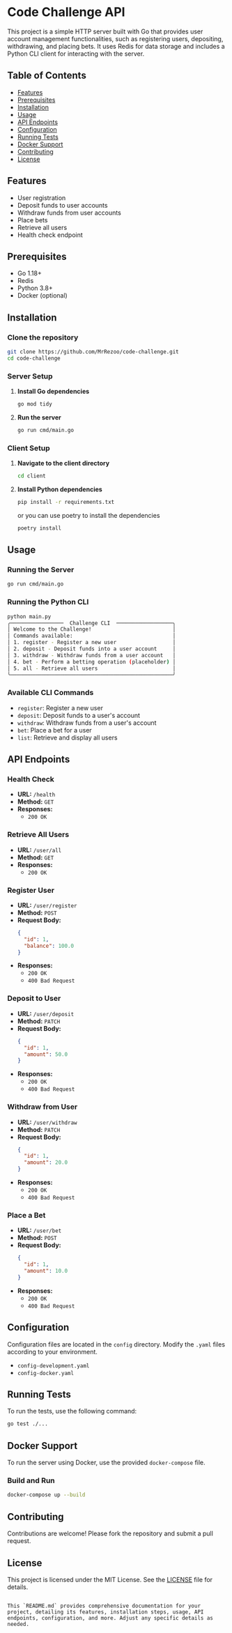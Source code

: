 # Code Challenge API

This project is a simple HTTP server built with Go that provides user account management functionalities, such as
registering users, depositing, withdrawing, and placing bets. It uses Redis for data storage and includes a Python CLI
client for interacting with the server.

## Table of Contents

- [Features](#features)
- [Prerequisites](#prerequisites)
- [Installation](#installation)
- [Usage](#usage)
- [API Endpoints](#api-endpoints)
- [Configuration](#configuration)
- [Running Tests](#running-tests)
- [Docker Support](#docker-support)
- [Contributing](#contributing)
- [License](#license)

## Features

- User registration
- Deposit funds to user accounts
- Withdraw funds from user accounts
- Place bets
- Retrieve all users
- Health check endpoint

## Prerequisites

- Go 1.18+
- Redis
- Python 3.8+
- Docker (optional)

## Installation

### Clone the repository

```sh
git clone https://github.com/MrRezoo/code-challenge.git
cd code-challenge
```

### Server Setup

1. **Install Go dependencies**

    ```sh
    go mod tidy
    ```

2. **Run the server**

    ```sh
    go run cmd/main.go
    ```

### Client Setup

1. **Navigate to the client directory**

    ```sh
    cd client
    ```

2. **Install Python dependencies**

    ```sh
    pip install -r requirements.txt
   ```
   or you can use poetry to install the dependencies
    ```sh
    poetry install
    ```

## Usage

### Running the Server

```sh
go run cmd/main.go
```

### Running the Python CLI

```sh
python main.py
╭─────────────────  Challenge CLI  ──────────────────╮
│ Welcome to the Challenge!                          │
│ Commands available:                                │
│ 1. register - Register a new user                  │
│ 2. deposit - Deposit funds into a user account     │
│ 3. withdraw - Withdraw funds from a user account   │
│ 4. bet - Perform a betting operation (placeholder) │
│ 5. all - Retrieve all users                        │
╰────────────────────────────────────────────────────╯
```

### Available CLI Commands

- `register`: Register a new user
- `deposit`: Deposit funds to a user's account
- `withdraw`: Withdraw funds from a user's account
- `bet`: Place a bet for a user
- `list`: Retrieve and display all users

## API Endpoints

### Health Check

- **URL:** `/health`
- **Method:** `GET`
- **Responses:**
    - `200 OK`

### Retrieve All Users

- **URL:** `/user/all`
- **Method:** `GET`
- **Responses:**
    - `200 OK`

### Register User

- **URL:** `/user/register`
- **Method:** `POST`
- **Request Body:**
  ```json
  {
    "id": 1,
    "balance": 100.0
  }
  ```
- **Responses:**
    - `200 OK`
    - `400 Bad Request`

### Deposit to User

- **URL:** `/user/deposit`
- **Method:** `PATCH`
- **Request Body:**
  ```json
  {
    "id": 1,
    "amount": 50.0
  }
  ```
- **Responses:**
    - `200 OK`
    - `400 Bad Request`

### Withdraw from User

- **URL:** `/user/withdraw`
- **Method:** `PATCH`
- **Request Body:**
  ```json
  {
    "id": 1,
    "amount": 20.0
  }
  ```
- **Responses:**
    - `200 OK`
    - `400 Bad Request`

### Place a Bet

- **URL:** `/user/bet`
- **Method:** `POST`
- **Request Body:**
  ```json
  {
    "id": 1,
    "amount": 10.0
  }
  ```
- **Responses:**
    - `200 OK`
    - `400 Bad Request`

## Configuration

Configuration files are located in the `config` directory. Modify the `.yaml` files according to your environment.

- `config-development.yaml`
- `config-docker.yaml`

## Running Tests

To run the tests, use the following command:

```sh
go test ./...
```

## Docker Support

To run the server using Docker, use the provided `docker-compose` file.

### Build and Run

```sh
docker-compose up --build
```

## Contributing

Contributions are welcome! Please fork the repository and submit a pull request.

## License

This project is licensed under the MIT License. See the [LICENSE](LICENSE) file for details.

```

This `README.md` provides comprehensive documentation for your project, detailing its features, installation steps, usage, API endpoints, configuration, and more. Adjust any specific details as needed.